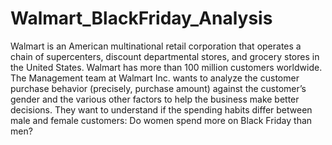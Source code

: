 # Walmart_BlackFriday_Analysis
 Walmart is an American multinational retail corporation that operates a chain of supercenters, discount departmental stores, and grocery stores in the United States. Walmart has more than 100 million customers worldwide. The Management team at Walmart Inc. wants to analyze the customer purchase behavior (precisely, purchase amount) against the customer’s gender and the various other factors to help the business make better decisions. They want to understand if the spending habits differ between male and female customers: Do women spend more on Black Friday than men?

